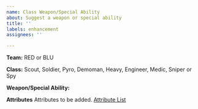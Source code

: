 ```yaml
---
name: Class Weapon/Special Ability
about: Suggest a weapon or special ability
title: ''
labels: enhancement
assignees: ''

---
```


**Team:**
RED or BLU

**Class:**
Scout, Soldier, Pyro, Demoman, Heavy, Engineer, Medic, Sniper or Spy

**Weapon/Special Ability:**

**Attributes**
Attributes to be added.
[Attribute List](https://wiki.teamfortress.com/wiki/List_of_item_attributes)
